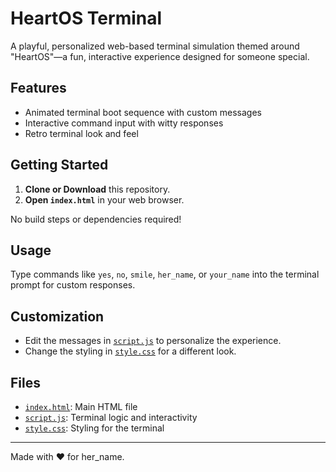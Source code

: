 # HeartOS Terminal

A playful, personalized web-based terminal simulation themed around "HeartOS"—a fun, interactive experience designed for someone special.

## Features

- Animated terminal boot sequence with custom messages
- Interactive command input with witty responses
- Retro terminal look and feel

## Getting Started

1. **Clone or Download** this repository.
2. **Open `index.html`** in your web browser.

No build steps or dependencies required!

## Usage

Type commands like `yes`, `no`, `smile`, `her_name`, or `your_name` into the terminal prompt for custom responses.

## Customization

- Edit the messages in [`script.js`](script.js) to personalize the experience.
- Change the styling in [`style.css`](style.css) for a different look.

## Files

- [`index.html`](index.html): Main HTML file
- [`script.js`](script.js): Terminal logic and interactivity
- [`style.css`](style.css): Styling for the terminal

---

Made with ❤️ for her_name.
